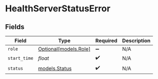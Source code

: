 # HealthServerStatusError


## Fields

| Field                                      | Type                                       | Required                                   | Description                                |
| ------------------------------------------ | ------------------------------------------ | ------------------------------------------ | ------------------------------------------ |
| `role`                                     | [Optional[models.Role]](../models/role.md) | :heavy_minus_sign:                         | N/A                                        |
| `start_time`                               | *float*                                    | :heavy_check_mark:                         | N/A                                        |
| `status`                                   | [models.Status](../models/status.md)       | :heavy_check_mark:                         | N/A                                        |